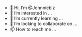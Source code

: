 - 👋 Hi, I’m @Johnnieblz
- 👀 I’m interested in ...
- 🌱 I’m currently learning ...
- 💞️ I’m looking to collaborate on ...
- 📫 How to reach me ...

<!---
Johnnieblz/Johnnieblz is a ✨ special ✨ repository because its `README.md` (this file) appears on your GitHub profile.
You can click the Preview link to take a look at your changes.
--->

